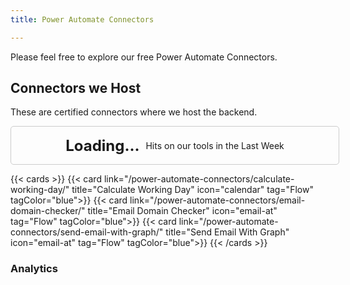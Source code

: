 ```yaml
---
title: Power Automate Connectors

---
```


Please feel free to explore our free Power Automate Connectors. 


## Connectors we Host
These are certified connectors where we host the backend.

<div id="hitsCard" style="margin-top: 5px; padding: 10px; border: 1px solid #ccc; border-radius: 5px; width: 100%; height: 40px; display: flex; align-items: center; justify-content: center;">
    <div id="hitsCount" style="font-size: 24px; font-weight: bold; margin-right: 10px;">Loading...</div>
    <div style="margin: 0;">Hits on our tools in the Last Week</div>
</div>

{{< cards >}}
  {{< card link="/power-automate-connectors/calculate-working-day/" title="Calculate Working Day" icon="calendar" tag="Flow"  tagColor="blue">}}
  {{< card link="/power-automate-connectors/email-domain-checker/" title="Email Domain Checker" icon="email-at" tag="Flow" tagColor="blue">}}
  {{< card link="/power-automate-connectors/send-email-with-graph/" title="Send Email With Graph" icon="email-at" tag="Flow" tagColor="blue">}}
{{< /cards >}}


### Analytics

<canvas id="lineChart" width="400" height="200"></canvas>



<script>
console.log("Script loaded");

async function fetchData() {
    console.log("Fetching data...");
    const response = await fetch('https://stmightoriaprod01.blob.core.windows.net/analytics/api-mightoria.json');
    const jsonData = await response.json();
    console.log("Data fetched:", jsonData);

    // Extract and group the relevant data by month
    const data = jsonData.data.viewer.zones[0].httpRequests1dGroups.reduce((acc, group) => {
        const date = new Date(group.dimensions.date);
        const month = date.getFullYear() + '-' + (date.getMonth() + 1).toString().padStart(2, '0');
        if (!acc[month]) {
            acc[month] = 0;
        }
        acc[month] += group.sum.requests;
        return acc;
    }, {});

    // Convert the grouped data into an array of objects
    const processedData = Object.keys(data).map(month => ({
        date: month,
        value: data[month]
    }));

    console.log("Processed data:", processedData);
    return processedData;
}

function renderChart(data) {
    console.log("Rendering chart...");
    const ctx = document.getElementById('lineChart').getContext('2d');
    const labels = data.map(item => item.date);
    const values = data.map(item => item.value);

    new Chart(ctx, {
        type: 'line',
        data: {
            labels: labels,
            datasets: [{
                label: 'Requests',
                data: values,
                borderColor: 'rgba(75, 192, 192, 1)',
                borderWidth: 1
            }]
        },
        options: {
            scales: {
                x: {
                    type: 'time',
                    time: {
                        unit: 'month'
                    },
                    title: {
                        display: true,
                        text: 'Month'
                    }
                },
                y: {
                    beginAtZero: true,
                    title: {
                        display: true,
                        text: 'Requests'
                    }
                }
            },
            plugins: {
                legend: {
                    display: true,
                    position: 'bottom'
                }
            }
        }
    });
    console.log("Chart rendered");
}

function calculateHitsLastWeek(data) {
    const oneWeekAgo = new Date();
    oneWeekAgo.setDate(oneWeekAgo.getDate() - 7);

    const hitsLastWeek = data.reduce((total, item) => {
        const date = new Date(item.date);
        if (date >= oneWeekAgo) {
            total += item.value;
        }
        return total;
    }, 0);

    return hitsLastWeek;
}

fetchData().then(data => {
    renderChart(data);
    const hitsLastWeek = calculateHitsLastWeek(data);
    document.getElementById('hitsCount').innerText = hitsLastWeek.toLocaleString();
}).catch(error => console.error("Error fetching data:", error));
</script>